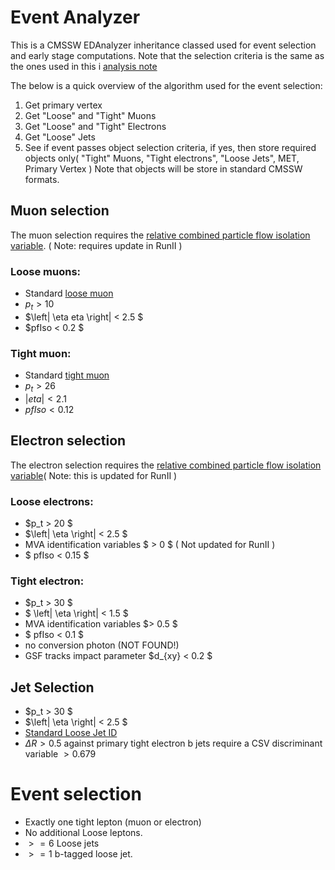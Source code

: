 # Event Analyzer

This is a CMSSW EDAnalyzer inheritance classed used for event selection and early stage computations.
Note that the selection criteria is the same as the ones used in this i
[analysis note](http://cms.cern.ch/iCMS/analysisadmin/cadilines?line=B2G-12-014&tp=an&id=954&ancode=B2G-12-014)

The below is a quick overview of the algorithm used for the event selection:

1. Get primary vertex
2. Get "Loose" and "Tight" Muons
3. Get "Loose" and "Tight" Electrons
4. Get "Loose" Jets
5. See if event passes object selection criteria, 
   if yes, then store required objects only( "Tight" Muons, "Tight electrons", "Loose Jets", MET, Primary Vertex )
   Note that objects will be store in standard CMSSW formats.


## Muon selection
The muon selection requires the 
[relative combined particle flow isolation variable](https://twiki.cern.ch/twiki/bin/view/CMSPublic/SWGuideMuonId#Muon_Isolation).
( Note: requires update in RunII )
### Loose muons:
  * Standard [loose muon](https://twiki.cern.ch/twiki/bin/viewauth/CMS/SWGuideMuonIdRun2#Loose_Muon)
  * $p_t > 10$
  * $\left| \eta eta \right| < 2.5 $
  * $pfIso < 0.2 $

### Tight muon:
  * Standard [tight muon](https://twiki.cern.ch/twiki/bin/viewauth/CMS/SWGuideMuonIdRun2#Tight_Muon)
  * $p_t > 26$
  * $\left| eta \right| < 2.1$
  * $pfIso < 0.12$


## Electron selection
The electron selection requires the [relative combined particle flow isolation variable](https://twiki.cern.ch/twiki/bin/view/CMS/EgammaPFBasedIsolationRun2)( Note: this is updated for RunII )

### Loose electrons:
  * $p_t > 20 $
  * $\left| \eta \right| < 2.5 $
  * MVA identification variables $ > 0 $ ( Not updated for RunII ) 
  * $ pfIso < 0.15 $
### Tight electron:
  * $p_t > 30 $
  * $ \left| \eta \right| < 1.5 $
  * MVA identification variables $> 0.5 $ 
  * $ pfIso < 0.1 $
  * no conversion photon (NOT FOUND!)
  * GSF tracks impact parameter $d_{xy} < 0.2 $

## Jet Selection
  * $p_t > 30 $
  * $\left| \eta \right| < 2.5 $
  * [Standard Loose Jet ID](https://twiki.cern.ch/twiki/bin/viewauth/CMS/JetID#Recommendations_for_13_TeV_data)
  * $\Delta R > 0.5$ against primary tight electron
b jets require a CSV discriminant variable $> 0.679$



# Event selection 
  * Exactly one tight lepton (muon or electron)
  * No additional Loose leptons.
  * $>=6$ Loose jets
  * $>=1$ b-tagged loose jet.
